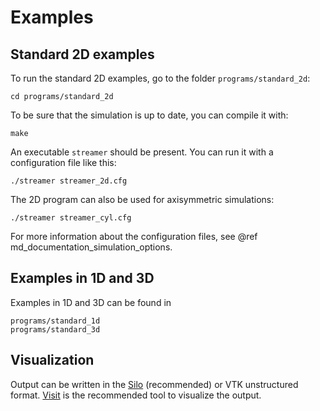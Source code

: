 # Examples

## Standard 2D examples

To run the standard 2D examples, go to the folder `programs/standard_2d`:

    cd programs/standard_2d

To be sure that the simulation is up to date, you can compile it with:

    make

An executable `streamer` should be present. You can run it with a configuration
file like this:

    ./streamer streamer_2d.cfg

The 2D program can also be used for axisymmetric simulations:

    ./streamer streamer_cyl.cfg

For more information about the configuration files, see @ref md_documentation_simulation_options.

## Examples in 1D and 3D

Examples in 1D and 3D can be found in

    programs/standard_1d
    programs/standard_3d

## Visualization

Output can be written in the
[Silo](https://wci.llnl.gov/simulation/computer-codes/silo) (recommended) or VTK
unstructured format.
[Visit](https://wci.llnl.gov/simulation/computer-codes/visit/downloads) is the
recommended tool to visualize the output.

